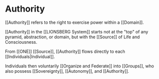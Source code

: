 # Authority


[[Authority]] refers to the right to exercise power within a [[Domain]]. 

[[Authority]] in the [[LIONSBERG System]] starts not at the "top" of any pyramid, abstraction, or domain, but with the [[Source]] of Life and Consciousness. 

From [[ONE]] [[Source]], [[Authority]] flows directly to each [[Individuals|Individual]]. 

Individuals then voluntarily [[Organize and Federate]] into [[Groups]], who also possess [[Sovereignty]], [[Autonomy]], and [[Authority]]. 